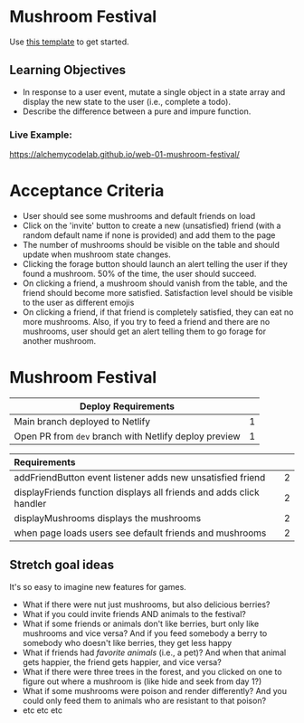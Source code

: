 # Mushroom Festival
Use [this template](https://github.com/alchemycodelab/half-baked-web-01-mushroom-festival) to get started.
## Learning Objectives

-   In response to a user event, mutate a single object in a state array and display the new state to the user (i.e., complete a todo).
-   Describe the difference between a pure and impure function.

### Live Example:

https://alchemycodelab.github.io/web-01-mushroom-festival/

# Acceptance Criteria

-   User should see some mushrooms and default friends on load
-   Click on the 'invite' button to create a new (unsatisfied) friend (with a random default name if none is provided) and add them to the page
-   The number of mushrooms should be visible on the table and should update when mushroom state changes.
-   Clicking the forage button should launch an alert telling the user if they found a mushroom. 50% of the time, the user should succeed.
-   On clicking a friend, a mushroom should vanish from the table, and the friend should become more satisfied. Satisfaction level should be visible to the user as different emojis
-   On clicking a friend, if that friend is completely satisfied, they can eat no more mushrooms. Also, if you try to feed a friend and there are no mushrooms, user should get an alert telling them to go forage for another mushroom.

# Mushroom Festival

| Deploy Requirements                                   |     |
| ----------------------------------------------------- | --- |
| Main branch deployed to Netlify                       | 1   |
| Open PR from `dev` branch with Netlify deploy preview | 1   |

| Requirements                                                        |     |
| :------------------------------------------------------------------ | --: |
| addFriendButton event listener adds new unsatisfied friend          |   2 |
| displayFriends function displays all friends and adds click handler |   2 |
| displayMushrooms displays the mushrooms                             |   2 |
| when page loads users see default friends and mushrooms             |   2 |

## Stretch goal ideas
It's so easy to imagine new features for games. 
 - What if there were nut just mushrooms, but also delicious berries? 
 - What if you could invite friends AND animals to the festival? 
 - What if some friends or animals don't like berries, burt only like mushrooms and vice versa? And if you feed somebody a berry to somebody who doesn't like berries, they get less happy
 - What if friends had _favorite animals_ (i.e., a pet)? And when that animal gets happier, the friend gets happier, and vice versa?
 - What if there were three trees in the forest, and you clicked on one to figure out where a mushroom is (like hide and seek from day 1?)
 - What if some mushrooms were poison and render differently? And you could only feed them to animals who are resistant to that poison?
 - etc etc etc
